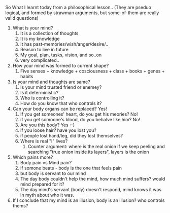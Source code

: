 So What I learnt today from a philosophical lesson.. (They are pseduo logical, and formed by strawman arguments, but some-of-them are really valid questions)

1. What is your mind?
    1. It is a collection of thoughts
    1. It is my knowledge
    1. It has past-memories/wish/anger/desire/..
    1. Reason to live in future
    1. My goal, plan, tasks, vision, and so..on
    1. very complicated..    
1. How your mind was formed to current shape?
    1. Five senses + knowledge + cosciousness + class + books + genes + habits
1. Is your mind and thoughts are same?
    1. Is your mind trusted friend or enemey?
    1. Is it deterministic?
    1. Who is controlling it?
    1. How do you know that who controls it?    
1. Can your body organs can be replaced? Yes!
    1. If you get someones' heart, do you get his meories? No!
    1. if you get somoone's blood, do you behalve like him? No!
    1. Are you this body? Yes :-)
    1. if you loose hair? have you lost you?
    1. if people lost hand/leg, did they lost themselves?
    1. Where is real "I" lives?
        1. Counter argument: where is the real onion if we keep peeling and searching "true onion inside its layers", layers is the onion
1. Which pains more?
    1. Body pain vs Mind pain?
    1. if somone beats - body is the one that feels pain
    1. but body is servant to our mind
    1. The day body couldn't help the mind, how much mind suffers? would mind prepared for it?
    1. The day mind's servant (body) doesn't respond, mind knows it was in myth about who it was.
1. If I conclude that my mind is an illusion, body is an illusion? who controls thems?




    
